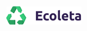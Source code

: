 <h1 align="center">
    <img alt="Ecoleta" title="#delicinha" src=".github/logo.svg" width="200px" />
</h1>

